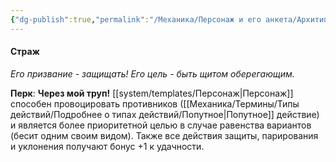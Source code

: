 ```yaml
---
{"dg-publish":true,"permalink":"/Механика/Персонаж и его анкета/Архитипы персонжей/Подробнее/Страж/","noteIcon":"","created":"2025-08-21T13:47:38.777+03:00","updated":"2025-07-29T23:53:11.442+03:00"}
---
```


#### Страж
*Его призвание - защищать! Его цель - быть щитом оберегающим.* 

**Перк**: **Через мой труп!**
[[system/templates/Персонаж\|Персонаж]] способен провоцировать противников ([[Механика/Термины/Типы действий/Подробнее о типах действий/Попутное\|Попутное]] действие) и является более приоритетной целью в случае равенства вариантов (бесит одним своим видом). Также все действия защиты, парирования и уклонения получают бонус +1 к удачности.